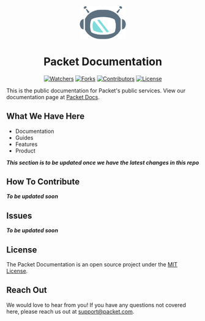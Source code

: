 <!--- HTML markdown to center the headline --->
<p align="center">
    <img alt="packetbot" src="images/packetbot.png" width="120px" />
    <h1 align="center"> Packet Documentation </h1>
</p>

<!--- Badges --->
<p align="center">
    <a href="https://github.com/packethost/docs/watchers"><img src="https://img.shields.io/github/watchers/packethost/docs?color=success" alt="Watchers"/></a>
    <a href="https://github.com/packethost/docs/network/members"><img src="https://img.shields.io/github/forks/packethost/docs?color=success" alt="Forks"/></a>
    <a href="https://github.com/packethost/docs/graphs/contributors"><img src="https://img.shields.io/github/contributors/packethost/docs?color=success" alt="Contributors"/></a>
    <a href="https://github.com/packethost/docs/blob/master/LICENSE.md"><img src="https://img.shields.io/github/license/packethost/docs?color=success" alt="License"/></a>
</p>

<!--- Headline Description --->
This is the public documentation for Packet's public services.
View our documentation page at [Packet Docs](https://www.packet.com/developers/docs/).

<!--- What We Have Here --->
## What We Have Here

- Documentation
- Guides
- Features
- Product

***This section is to be updated once we have the latest changes in this repo***


<!--- How To Contribute --->
## How To Contribute

***To be updated soon***

<!--- Issues --->
## Issues

***To be updated soon***

<!--- License --->
## License

The Packet Documentation is an open source project under the [MIT License](https://github.com/packethost/docs/blob/adding-readme/LICENSE.md).

<!--- Reach out --->
## Reach Out

We would love to hear from you! If you have any questions not covered here, please reach us out at support@packet.com.

